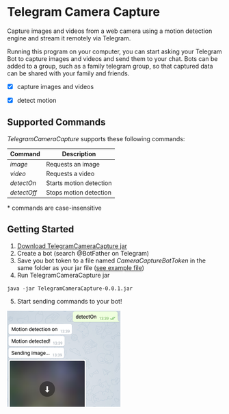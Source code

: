 # Telegram Camera Capture

Capture images and videos from a web camera using a motion detection engine and stream it remotely via Telegram.

Running this program on your computer, you can start asking your Telegram Bot to capture images and videos and send them to your chat. Bots can be added to a group, such as a family telegram group, so that captured data can be shared with your family and friends.

- [x] capture images and videos
- [x] detect motion




## Supported Commands

_TelegramCameraCapture_ supports these following commands:

Command		| Description
------------|-------------
_image_		| Requests an image
_video_		| Requests a video
_detectOn_	| Starts motion detection
_detectOff_ | Stops motion detection

\* commands are case-insensitive




## Getting Started

1. [Download TelegramCameraCapture jar](https://github.com/MirYeh/TelegramCameraCapture/raw/master/extra/TelegramCameraCapture-0.0.1.jar)
2. Create a bot (search @BotFather on Telegram)
3. Save you bot token to a file named _CameraCaptureBotToken_ in the same folder as your jar file ([see example file](https://github.com/MirYeh/TelegramCameraCapture/blob/master/extra/CameraCaptureBotTokenExample))
4. Run TelegramCameraCapture jar
```
java -jar TelegramCameraCapture-0.0.1.jar
```
5. Start sending commands to your bot!


<img src="https://github.com/MirYeh/TelegramCameraCapture/blob/master/extra/screenshots/small-detect-on-off-command.png" alt="screenshot" title="detectOn command">





